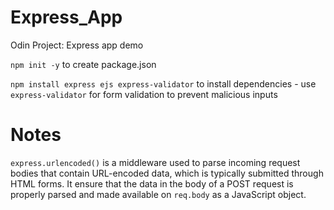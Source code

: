 # Express_App
Odin Project: Express app demo 

`npm init -y` to create package.json 

`npm install express ejs express-validator` to install dependencies - use `express-validator` for form validation to prevent malicious inputs

# Notes 

`express.urlencoded()` is a middleware used to parse incoming request bodies that contain URL-encoded data, which is typically submitted through HTML forms. It ensure that the data in the body of a POST request is properly parsed and made available on `req.body` as a JavaScript object. 
